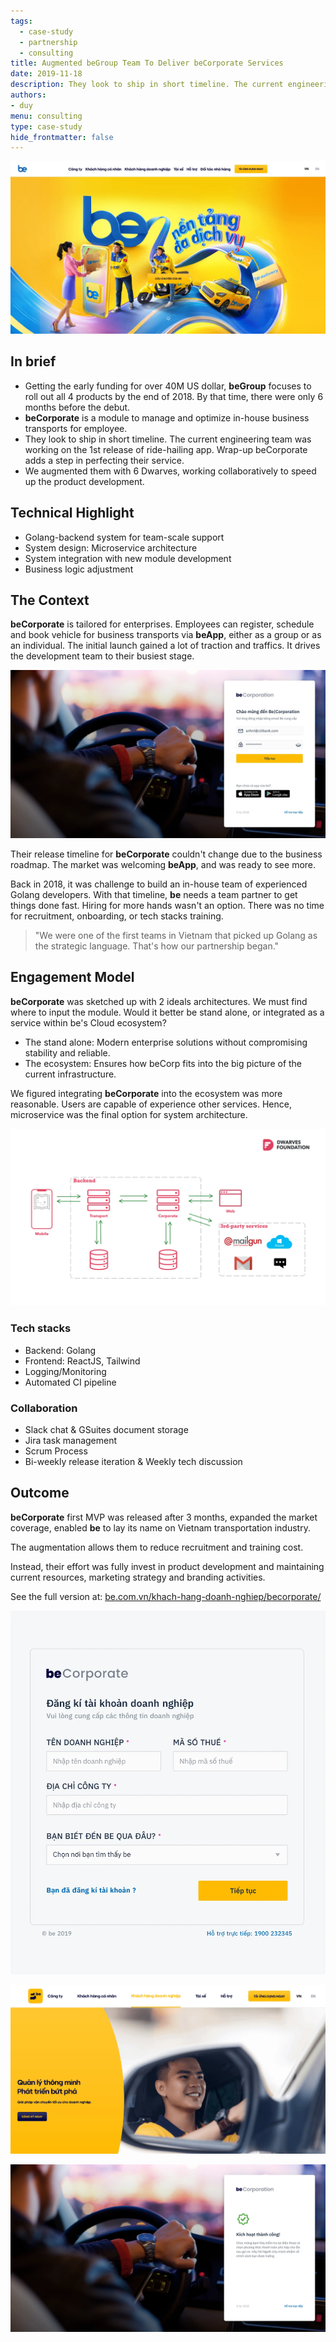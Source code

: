 ```yaml
---
tags: 
  - case-study
  - partnership
  - consulting
title: Augmented beGroup Team To Deliver beCorporate Services
date: 2019-11-18
description: They look to ship in short timeline. The current engineering team was working on the 1st release of ride-hailing app. Wrap-up beCorporate adds a step in perfecting their service.
authors: 
- duy
menu: consulting
type: case-study
hide_frontmatter: false
---
```

![](assets/augmented-begroup-team-to-deliver-becorporate-services_ca0b190a9c3b5efdcee6b76a84de9c5f_md5.webp)

## In brief
- Getting the early funding for over 40M US dollar, **beGroup** focuses to roll out all 4 products by the end of 2018. By that time, there were only 6 months before the debut.
- **beCorporate** is a module to manage and optimize in-house business transports for employee. 
- They look to ship in short timeline. The current engineering team was working on the 1st release of ride-hailing app. Wrap-up beCorporate adds a step in perfecting their service.
- We augmented them with 6 Dwarves, working collaboratively to speed up the product development.

## Technical Highlight
- Golang-backend system for team-scale support
- System design: Microservice architecture
- System integration with new module development
- Business logic adjustment 

## The Context
**beCorporate** is tailored for enterprises. Employees can register, schedule and book vehicle for business transports via **beApp**, either as a group or as an individual. The initial launch gained a lot of traction and traffics. It drives the development team to their busiest stage.

![](assets/augmented-begroup-team-to-deliver-becorporate-services_3407a5c0fbbe296de86c5b0802a6872f_md5.webp)

Their release timeline for **beCorporate** couldn't change due to the business roadmap. The market was welcoming **beApp**, and was ready to see more. 

Back in 2018, it was challenge to build an in-house team of experienced Golang developers. With that timeline, **be** needs a team partner to get things done fast. Hiring for more hands wasn't an option. There was no time for recruitment, onboarding, or tech stacks training. 

>
> "We were one of the first teams in Vietnam that picked up Golang as the strategic language. That's how our partnership began."

## Engagement Model
**beCorporate** was sketched up with 2 ideals architectures. We must find where to input the module. Would it better be stand alone, or integrated as a service within be's Cloud ecosystem?
- The stand alone: Modern enterprise solutions without compromising stability and reliable. 
- The ecosystem: Ensures how beCorp fits into the big picture of the current infrastructure. 

We figured integrating **beCorporate** into the ecosystem was more reasonable. Users are capable of experience other services. Hence, microservice was the final option for system architecture.

![](assets/augmented-begroup-team-to-deliver-becorporate-services_ea8665d018277b323545f81180d583b2_md5.webp)

### Tech stacks
- Backend: Golang
- Frontend: ReactJS, Tailwind
- Logging/Monitoring
- Automated CI pipeline

### Collaboration
- Slack chat & GSuites document storage
- Jira task management
- Scrum Process
- Bi-weekly release iteration & Weekly tech discussion

## Outcome
**beCorporate** first MVP was released after 3 months, expanded the market coverage, enabled **be** to lay its name on Vietnam transportation industry.

The augmentation allows them to reduce recruitment and training cost. 

Instead, their effort was fully invest in product development and maintaining current resources, marketing strategy and branding activities.

See the full version at: [be.com.vn/khach-hang-doanh-nghiep/becorporate/](https://be.com.vn/khach-hang-doanh-nghiep/becorporate/)

![](assets/augmented-begroup-team-to-deliver-becorporate-services_05af781fc86209505eb928d390fb7595_md5.webp)

![](assets/augmented-begroup-team-to-deliver-becorporate-services_98b3be37936cc22032f52d776aa4c211_md5.webp)

![](assets/augmented-begroup-team-to-deliver-becorporate-services_69537f10e0a7c768d1c85a6f15ff5ecd_md5.webp)